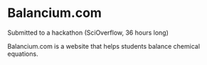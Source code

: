 # Balancium.com
Submitted to a hackathon (SciOverflow, 36 hours long)

Balancium.com is a website that helps students balance chemical equations. 
